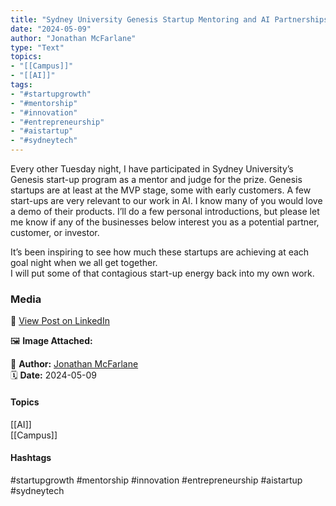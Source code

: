 ```yaml
---
title: "Sydney University Genesis Startup Mentoring and AI Partnerships"  
date: "2024-05-09"  
author: "Jonathan McFarlane"  
type: "Text"  
topics:  
- "[[Campus]]"  
- "[[AI]]"   
tags:  
- "#startupgrowth"  
- "#mentorship"  
- "#innovation"  
- "#entrepreneurship"  
- "#aistartup"  
- "#sydneytech"  
---
```



Every other Tuesday night, I have participated in Sydney University’s Genesis start-up program as a mentor and judge for the prize. Genesis startups are at least at the MVP stage, some with early customers. A few start-ups are very relevant to our work in AI. I know many of you would love a demo of their products. I’ll do a few personal introductions, but please let me know if any of the businesses below interest you as a potential partner, customer, or investor.

It’s been inspiring to see how much these startups are achieving at each goal night when we all get together.  
I will put some of that contagious start-up energy back into my own work.

### Media

🔗 [View Post on LinkedIn](https://www.linkedin.com/feed/update/urn:li:activity:7194231594667130880)  
  
🖼 **Image Attached:**  
  
  
👤 **Author:** [Jonathan McFarlane](https://www.linkedin.com/in/jonathanmcfarlane/)  
🗓️ **Date:** 2024-05-09

#### Topics

[[AI]]  
[[Campus]]  

#### Hashtags

#startupgrowth #mentorship #innovation #entrepreneurship #aistartup #sydneytech